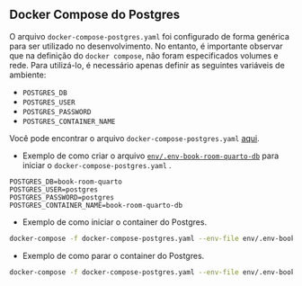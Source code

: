 ## Docker Compose do Postgres

O arquivo `docker-compose-postgres.yaml` foi configurado de forma genérica para ser utilizado no desenvolvimento. No entanto, é importante observar que na definição do `docker compose`, não foram especificados volumes e rede. Para utilizá-lo, é necessário apenas definir as seguintes variáveis de ambiente:

- `POSTGRES_DB`
- `POSTGRES_USER`
- `POSTGRES_PASSWORD`
- `POSTGRES_CONTAINER_NAME`

Você pode encontrar o arquivo `docker-compose-postgres.yaml` [aqui](docker-compose-postgres.yaml).

- Exemplo de como criar o arquivo [`env/.env-book-room-quarto-db`](env/.env-wells-usuario-db) para iniciar  o `docker-compose-postgres.yaml` .

```text
POSTGRES_DB=book-room-quarto
POSTGRES_USER=postgres
POSTGRES_PASSWORD=postgres
POSTGRES_CONTAINER_NAME=book-room-quarto-db
```

- Exemplo de como iniciar o container do Postgres.

```bash
docker-compose -f docker-compose-postgres.yaml --env-file env/.env-book-room-quarto-db up -d --force-recreate --remove-orphans
```

- Exemplo de como parar o container do Postgres.

```bash
docker-compose -f docker-compose-postgres.yaml --env-file env/.env-book-room-quarto-db down
```
